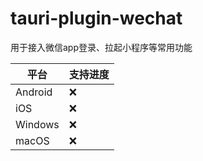 # tauri-plugin-wechat
用于接入微信app登录、拉起小程序等常用功能


| 平台     | 支持进度 |
|----------|------|
| Android  | ❌    |
| iOS      | ❌    |
| Windows  | ❌    |
| macOS    | ❌    |